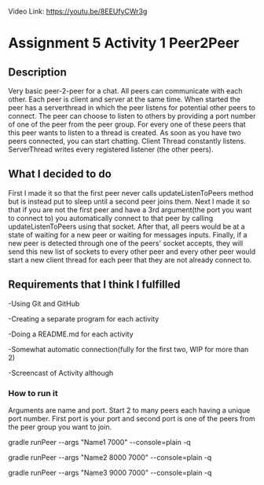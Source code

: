 Video Link: https://youtu.be/8EEUfyCWr3g

# Assignment 5 Activity 1 Peer2Peer
## Description
Very basic peer-2-peer for a chat. All peers can communicate with each other.
Each peer is client and server at the same time.
When started the peer has a serverthread in which the peer listens for potential other peers to connect.
The peer can choose to listen to others by providing a port number of one of the peer from the peer group.
For every one of these peers that this peer wants to listen to a thread is created.
As soon as you have two peers connected, you can start chatting.
Client Thread constantly listens.
ServerThread writes every registered listener (the other peers).

## What I decided to do
First I made it so that the first peer never calls updateListenToPeers method but is instead
    put to sleep until a second peer joins them.
Next I made it so that if you are not the first peer and have a 3rd argument(the port you want
    to connect to) you automatically connect to that peer by calling updateListenToPeers using
    that socket.
After that, all peers would be at a state of waiting for a new peer or waiting for messages inputs.
Finally, if a new peer is detected through one of the peers' socket accepts, they will send this
    new list of sockets to every other peer and every other peer would start a new client thread
    for each peer that they are not already connect to.

## Requirements that I think I fulfilled
-Using Git and GitHub

-Creating a separate program for each activity

-Doing a README.md for each activity

-Somewhat automatic connection(fully for the first two, WIP for more than 2)

-Screencast of Activity although

### How to run it

Arguments are name and port. Start 2 to many peers each having a unique port number.
First port is your port and second port is one of the peers from the peer group you want to join.

gradle runPeer --args "Name1 7000" --console=plain -q

gradle runPeer --args "Name2 8000 7000" --console=plain -q

gradle runPeer --args "Name3 9000 7000" --console=plain -q